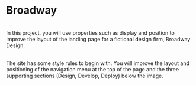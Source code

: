 <h1>Broadway</h1>
<br>In this project, you will use properties such as display and position to improve the layout of the landing page for a fictional design firm, Broadway Design.

<br>The site has some style rules to begin with. You will improve the layout and positioning of the navigation menu at the top of the page and the three supporting sections (Design, Develop, Deploy) below the image.

